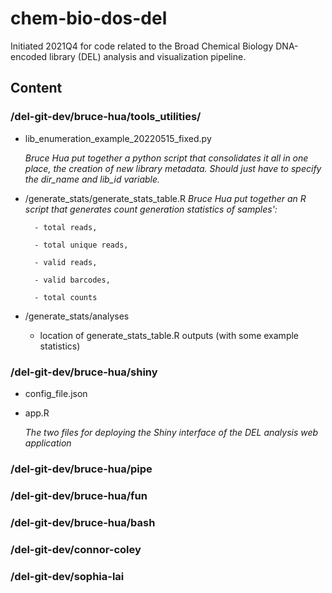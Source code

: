 # chem-bio-dos-del
Initiated 2021Q4 for code related to the Broad Chemical Biology DNA-encoded library (DEL) analysis and visualization pipeline.

## Content
### /del-git-dev/bruce-hua/tools_utilities/
- lib_enumeration_example_20220515_fixed.py
 
     *Bruce Hua put together a python script that consolidates it all in one place, the creation of new library metadata. Should just have to specify the dir_name and lib_id variable.*
     
- /generate_stats/generate_stats_table.R
     *Bruce Hua put together an R script that generates count generation statistics of samples':*
     
        - total reads,
        
        - total unique reads,
        
        - valid reads,
        
        - valid barcodes,

        - total counts

- /generate_stats/analyses

     * location of generate_stats_table.R outputs (with some example statistics)

### /del-git-dev/bruce-hua/shiny
- config_file.json
- app.R
 
    *The two files for deploying the Shiny interface of the DEL analysis web application*
### /del-git-dev/bruce-hua/pipe
### /del-git-dev/bruce-hua/fun
### /del-git-dev/bruce-hua/bash
### /del-git-dev/connor-coley
### /del-git-dev/sophia-lai

